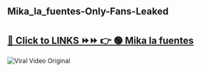 
 ## Mika_la_fuentes-Only-Fans-Leaked

# <h2><a href="https://clipsfans.com/Mika_la_fuentes&ref=git">🔗 Click to LINKS ⏩⏩ 👉 🟢 Mika la fuentes </a></h2>

<a href="https://clipsfans.com/Mika_la_fuentes&ref=git" rel="nofollow" data-target="animated-image.originalLink"><img src="https://i.ibb.co.com/xMMVF88/686577567.gif" alt="Viral Video Original" style="max-width: 100%; display: inline-block;" data-target="animated-image.originalImage"></a>
